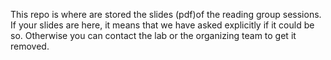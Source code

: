 This repo is where are stored the slides (pdf)of the reading group sessions.
If your slides are here, it means that we have asked explicitly if it could be so.
Otherwise you can contact the lab or the organizing team to get it removed.  



